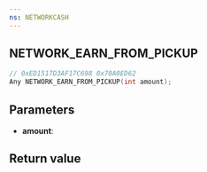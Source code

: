```yaml
---
ns: NETWORKCASH
---
```

## NETWORK_EARN_FROM_PICKUP

```c
// 0xED1517D3AF17C698 0x70A0ED62
Any NETWORK_EARN_FROM_PICKUP(int amount);
```


## Parameters
* **amount**: 

## Return value
